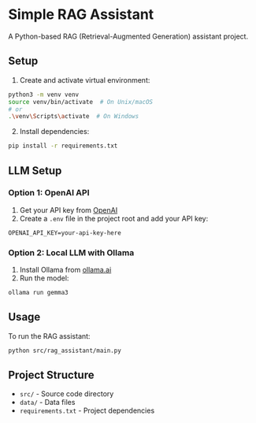 # Simple RAG Assistant

A Python-based RAG (Retrieval-Augmented Generation) assistant project.

## Setup

1. Create and activate virtual environment:

```bash
python3 -m venv venv
source venv/bin/activate  # On Unix/macOS
# or
.\venv\Scripts\activate  # On Windows
```

2. Install dependencies:

```bash
pip install -r requirements.txt
```

## LLM Setup

### Option 1: OpenAI API

1. Get your API key from [OpenAI](https://platform.openai.com/api-keys)
2. Create a `.env` file in the project root and add your API key:

```
OPENAI_API_KEY=your-api-key-here
```

### Option 2: Local LLM with Ollama

1. Install Ollama from [ollama.ai](https://ollama.ai)
2. Run the model:

```bash
ollama run gemma3
```

## Usage

To run the RAG assistant:

```bash
python src/rag_assistant/main.py
```

## Project Structure

- `src/` - Source code directory
- `data/` - Data files
- `requirements.txt` - Project dependencies
